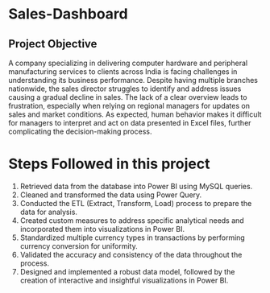 # Sales-Dashboard
## Project Objective
A company specializing in delivering computer hardware and peripheral manufacturing services to clients across India is facing challenges in understanding its business performance. Despite having multiple branches nationwide, the sales director struggles to identify and address issues causing a gradual decline in sales. The lack of a clear overview leads to frustration, especially when relying on regional managers for updates on sales and market conditions. As expected, human behavior makes it difficult for managers to interpret and act on data presented in Excel files, further complicating the decision-making process.
# Steps Followed in this project
1. Retrieved data from the database into Power BI using MySQL queries.
2. Cleaned and transformed the data using Power Query.
3. Conducted the ETL (Extract, Transform, Load) process to prepare the data for analysis.
4. Created custom measures to address specific analytical needs and incorporated them into visualizations in Power BI.
5. Standardized multiple currency types in transactions by performing currency conversion for uniformity.
6. Validated the accuracy and consistency of the data throughout the process.
7. Designed and implemented a robust data model, followed by the creation of interactive and insightful visualizations in Power BI.
